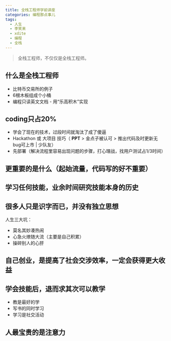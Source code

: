 ```yaml
---
title: 全栈工程师学前讲座
categories: 编程那点事儿
tags:
  - 人生
  - 李笑来
  - xdite
  - 编程
  - 全栈
---
```

<blockquote class="blockquote-center">全栈工程师，不仅仅是全栈工程师。</blockquote>

<!--more-->

## 什么是全栈工程师

- 比特币交易所的例子
- 6根木板组成个小桶
- 编程只读英文文档 - 用“乐高积木”实现

## coding只占20%

- 学会了现在的技术，过段时间就淘汰了成了傻逼
- Hackathon 或 大项目 技巧（ **PPT** > 金点子被认可 > 推出代码及时更新无bug可上市 | 少队友）
- 先部署（解决流程里容易出现问题的步骤，打心理战，找用户测试占1/3时间）

## 更重要的是什么（起始流量，代码写的好不重要）

## 学习任何技能，业余时间研究技能本身的历史

## 很多人只是识字而已，并没有独立思想

人生三大坑：
- 莫名其妙凑热闹
- 心急火燎随大流（主要是自己积累）
- 操碎别人的心肝

## 自己创业，是提高了社会交涉效率，一定会获得更大收益

## 学会技能后，退而求其次可以教学

- 教是最好的学
- 写书的同时学习
- 学习是社交活动

## 人最宝贵的是注意力
